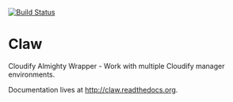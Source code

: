 [![Build Status](https://travis-ci.org/dankilman/claw.svg?branch=master)](https://travis-ci.org/dankilman/claw)

# Claw
Cloudify Almighty Wrapper - Work with multiple Cloudify manager environments.

Documentation lives at http://claw.readthedocs.org.
